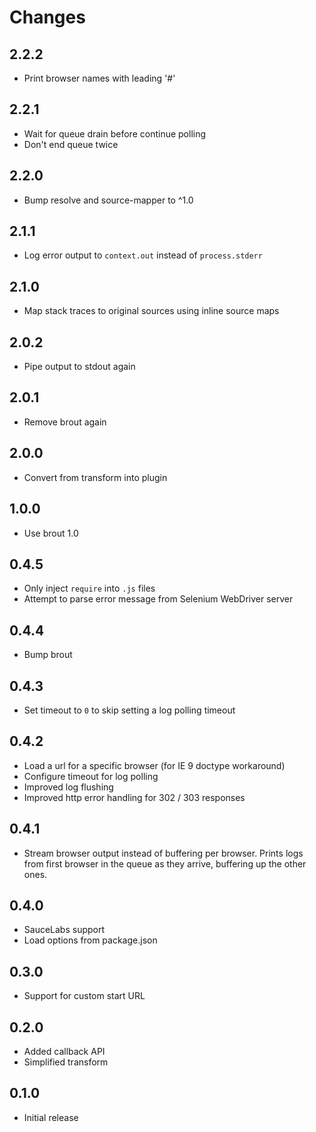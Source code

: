 # Changes

## 2.2.2

- Print browser names with leading '#'

## 2.2.1

- Wait for queue drain before continue polling
- Don't end queue twice

## 2.2.0

- Bump resolve and source-mapper to ^1.0

## 2.1.1

- Log error output to `context.out` instead of `process.stderr`

## 2.1.0

- Map stack traces to original sources using inline source maps

## 2.0.2

- Pipe output to stdout again

## 2.0.1

- Remove brout again

## 2.0.0

- Convert from transform into plugin

## 1.0.0

- Use brout 1.0

## 0.4.5

- Only inject `require` into `.js` files
- Attempt to parse error message from Selenium WebDriver server

## 0.4.4

- Bump brout

## 0.4.3

- Set timeout to `0` to skip setting a log polling timeout

## 0.4.2

- Load a url for a specific browser (for IE 9 doctype workaround)
- Configure timeout for log polling
- Improved log flushing
- Improved http error handling for 302 / 303 responses

## 0.4.1

- Stream browser output instead of buffering per browser. Prints logs from
  first browser in the queue as they arrive, buffering up the other ones.

## 0.4.0

- SauceLabs support
- Load options from package.json

## 0.3.0

- Support for custom start URL

## 0.2.0

- Added callback API
- Simplified transform

## 0.1.0

- Initial release
